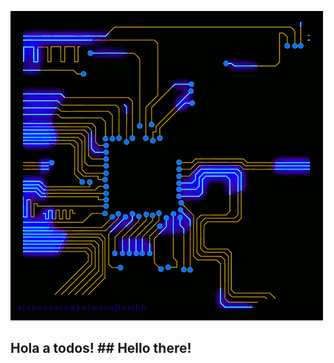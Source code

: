 ![](https://github.com/Rodrigo00909/Rodrigo00909/blob/main/giphy.gif)

## Hola a todos!              ## Hello there!
